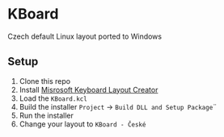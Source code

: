 # KBoard
Czech default Linux layout ported to Windows

## Setup
1. Clone this repo
2. Install [Misrosoft Keyboard Layout Creator](https://www.microsoft.com/en-us/download/details.aspx?id=102134)
3. Load the `KBoard.kcl`
4. Build the installer `Project` → `Build DLL and Setup Package`¨
5. Run the installer
6. Change your layout to `KBoard - České`
